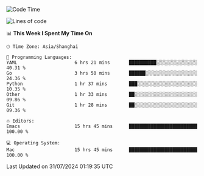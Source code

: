 <!--START_SECTION:waka-->
![Code Time](http://img.shields.io/badge/Code%20Time-2%2C107%20hrs%2021%20mins-blue)

![Lines of code](https://img.shields.io/badge/From%20Hello%20World%20I%27ve%20Written-308.0%20thousand%20lines%20of%20code-blue)

📊 **This Week I Spent My Time On** 

```text
🕑︎ Time Zone: Asia/Shanghai

💬 Programming Languages: 
YAML                     6 hrs 21 mins       ██████████░░░░░░░░░░░░░░░   40.31 % 
Go                       3 hrs 50 mins       ██████░░░░░░░░░░░░░░░░░░░   24.36 % 
Python                   1 hr 37 mins        ███░░░░░░░░░░░░░░░░░░░░░░   10.35 % 
Other                    1 hr 33 mins        ██░░░░░░░░░░░░░░░░░░░░░░░   09.86 % 
Git                      1 hr 28 mins        ██░░░░░░░░░░░░░░░░░░░░░░░   09.36 % 

🔥 Editors: 
Emacs                    15 hrs 45 mins      █████████████████████████   100.00 % 

💻 Operating System: 
Mac                      15 hrs 45 mins      █████████████████████████   100.00 % 
```


 Last Updated on 31/07/2024 01:19:35 UTC
<!--END_SECTION:waka-->
